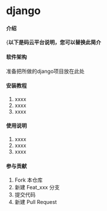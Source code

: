 # django

#### 介绍
{**以下是码云平台说明，您可以替换此简介**

#### 软件架构
准备把所做的django项目放在此处

#### 安装教程

1. xxxx
2. xxxx
3. xxxx

#### 使用说明

1. xxxx
2. xxxx
3. xxxx

#### 参与贡献

1. Fork 本仓库
2. 新建 Feat_xxx 分支
3. 提交代码
4. 新建 Pull Request

